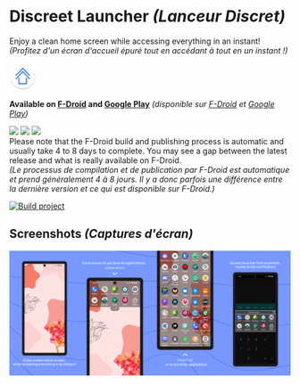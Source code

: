 # Discreet Launcher *(Lanceur Discret)*

Enjoy a clean home screen while accessing everything in an instant!  
*(Profitez d'un écran d'accueil épuré tout en accédant à tout en un instant !)*

![ApplicationIcon](app/src/main/res/mipmap-mdpi/ic_launcher_round.png)

**Available on [F-Droid](https://f-droid.org/en/packages/com.vincent_falzon.discreetlauncher) and [Google Play](https://play.google.com/store/apps/details?id=com.vincent_falzon.discreetlauncher)**
*(disponible sur [F-Droid](https://f-droid.org/fr/packages/com.vincent_falzon.discreetlauncher) et [Google Play](https://play.google.com/store/apps/details?id=com.vincent_falzon.discreetlauncher))*

[![](https://img.shields.io/github/v/release/falzonv/discreet-launcher?label=Latest%20release&style=plastic)](https://github.com/falzonv/discreet-launcher/releases)
[![](https://img.shields.io/f-droid/v/com.vincent_falzon.discreetlauncher?include_prereleases&label=F-Droid%20release&style=plastic)](https://f-droid.org/en/packages/com.vincent_falzon.discreetlauncher)
[![](https://img.shields.io/endpoint?style=plastic&color=blue&label=Google%20Play%20release&url=https://playshields.herokuapp.com/play?i=com.vincent_falzon.discreetlauncher&m=$version)](https://play.google.com/store/apps/details?id=com.vincent_falzon.discreetlauncher)  
Please note that the F-Droid build and publishing process is automatic and usually take 4 to 8 days to complete.
You may see a gap between the latest release and what is really available on F-Droid.  
*(Le processus de compilation et de publication par F-Droid est automatique et prend généralement 4 à 8 jours.
Il y a donc parfois une différence entre la dernière version et ce qui est disponible sur F-Droid.)*

[![Build project](https://github.com/falzonv/discreet-launcher/actions/workflows/build_project.yml/badge.svg)](https://github.com/falzonv/discreet-launcher/actions/workflows/build_project.yml)

## Screenshots *(Captures d'écran)*

![Screenshots](fastlane/metadata/android/en-US/images/screenshots_total.jpg)

